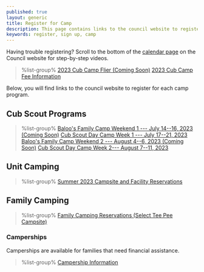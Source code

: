 ```yaml
---
published: true
layout: generic
title: Register for Camp
description: This page contains links to the council website to register to attend summer camp at Camp Workcoeman.
keywords: register, sign up, camp
---
```


<div class="alert alert-info">
Having trouble registering? Scroll to the bottom of the <a href="https://ctscouting.org/calendar/">calendar page</a> on the Council website for step-by-step videos.
</div>

> %list-group%
> <a href="{{ site.url }}/pdf/2022/2022-cub-scout-summer-flier.pdf" class="list-group-item">2023 Cub Camp Flier (Coming Soon)</a>
> <a href="{{ site.url }}/cub-scouts/fees/" class="list-group-item">2023 Cub Camp Fee Information</a>

Below, you will find links to the council website to register for each camp program.

## Cub Scout Programs

> %list-group%
> <a href="https://scoutingevent.com/" class="list-group-item">Baloo's Family Camp Weekend 1 --- July 14--16, 2023 (Coming Soon)</a>
> <a href="https://scoutingevent.com/066-63697-161353" class="list-group-item">Cub Scout Day Camp Week 1 --- July 17--21, 2023</a>
> <a href="https://scoutingevent.com/" class="list-group-item">Baloo's Family Camp Weekend 2 --- August 4--6, 2023 (Coming Soon)</a>
> <a href="https://scoutingevent.com/066-63697-161354" class="list-group-item">Cub Scout Day Camp Week 2--- August 7--11, 2023</a>

## Unit Camping
> %list-group%
> <a href="https://campreservation.com/066/Camps/636" class="list-group-item">Summer 2023 Campsite and Facility Reservations</a>

## Family Camping
> %list-group%
> <a href="https://campreservation.com/066/Camps/636" class="list-group-item">Family Camping Reservations (Select Tee Pee Campsite)</a>

### Camperships

Camperships are available for families that need financial assistance.

> %list-group%
> <a href="{{ site.url }}/summer-camp/camperships/" class="list-group-item">Campership Information</a>


